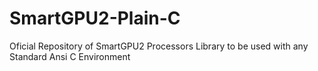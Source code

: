 # SmartGPU2-Plain-C
Oficial Repository of SmartGPU2 Processors Library to be used with any Standard Ansi C Environment
